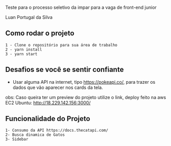 Teste para o processo seletivo da impar para a vaga de front-end junior

Luan Portugal da Silva

## Como rodar o projeto
    1 - Clone o repositório para sua área de trabalho
    2 - yarn install
    3 - yarn start

## Desafios se você se sentir confiante
* Usar alguma API na internet, tipo https://pokeapi.co/, para trazer os dados que vão aparecer nos cards da tela.

obs: Caso queira ter um preview do projeto utilize o link, deploy feito na aws
EC2 Ubuntu: http://18.229.142.156:3000/

## Funcionalidade do Projeto
    1- Consumo da API https://docs.thecatapi.com/
    2- Busca dinamica de Gatos
    3- Sidebar